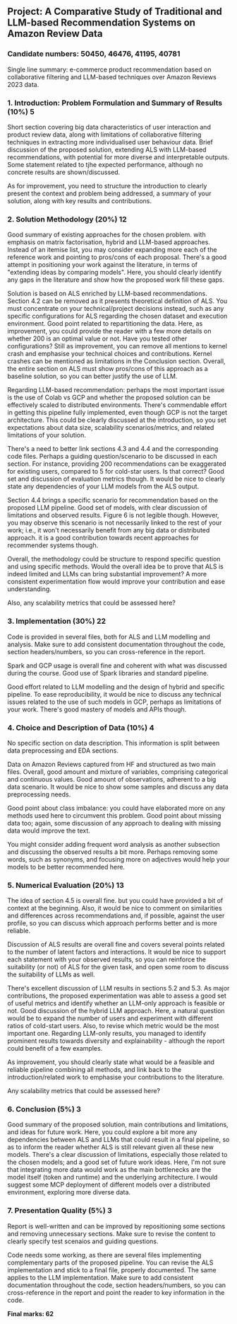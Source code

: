 ## Project: A Comparative Study of Traditional and LLM-based Recommendation Systems on Amazon Review Data

### Candidate numbers: 50450, 46476, 41195, 40781

Single line summary: e-commerce product recommendation based on collaborative filtering and LLM-based techniques over Amazon Reviews 2023 data.

### 1. Introduction: Problem Formulation and Summary of Results (10%) 5

Short section covering big data characteristics of user interaction and product review data, along with limitations of collaborative filtering techniques in extracting more individualised user behaviour data. Brief discussion of the proposed solution, extending ALS with LLM-based recommendations, with potential for more diverse and interpretable outputs. Some statement related to tjhe expected performance, although no concrete results are shown/discussed.

As for improvement, you need to structure the introduction to clearly present the context and problem being addressed, a summary of your solution, along with key results and contributions.

### 2. Solution Methodology (20%) 12

Good summary of existing approaches for the chosen problem. with emphasis on matrix factorisation, hybrid and LLM-based approaches. Instead of an itemise list, you may consider expanding more each of the reference work and pointing to pros/cons of each proposal. There's a good attempt in positioning your work against the literature, in terms of "extending ideas by comparing models". Here, you should clearly identify any gaps in the literature and show how the proposed work fill these gaps.

Solution is based on ALS enriched by LLM-based recommendations. Section 4.2 can be removed as it presents theoretical definition of ALS. You must concentrate on your technical/project decisions instead, such as any specific configurations for ALS regarding the chosen dataset and execution environment. Good point related to repartitioning the data. Here, as improvement, you could provide the reader with a few more details on whether 200 is an optimal value or not. Have you tested other configurations? Still as improvement, you can remove all mentions to kernel crash and emphasise your technical choices and contributions. Kernel crashes can be mentioned as limitations in the Conclusion section. Overall, the entire section on ALS must show pros/cons of this approach as a baseline solution, so you can better justify the use of LLM.

Regarding LLM-based recommendation: perhaps the most important issue is the use of Colab vs GCP and whether the proposed solution can be effectively scaled to distributed environments. There's commendable effort in getting this pipeline fully implemented, even though GCP is not the target architecture. This could be clearly discussed at the introduction, so you set expectations about data size, scalability scenarios/metrics, and related limitations of your solution.

There's a need to better link sections 4.3 and 4.4 and the corresponding code files. Perhaps a guiding question/scenario to be discussed in each section. For instance, providing 200 recommendations can be exaggerated for existing users, compared to 5 for cold-star users. Is that correct? Good set and discussion of evaluation metrics though. It would be nice to clearly state any dependencies of your LLM models from the ALS output.

Section 4.4 brings a specific scenario for recommendation based on the proposed LLM pipeline. Good set of models, with clear discussion of limitations and observed results. Figure 6 is not legible though. However, you may observe this scenario is not necessarily linked to the rest of your work; i.e., it won't necessarily benefit from any big data or distributed approach. it is a good contribution towards recent approaches for recommender systems though.

Overall, the methodology could be structure to respond specific question and using specific methods. Would the overall idea be to prove that ALS is indeed limited and LLMs can bring substantial improvement? A more consistent experimentation flow would improve your contribution and ease understanding.

Also, any scalability metrics that could be assessed here?

### 3. Implementation (30%) 22

Code is provided in several files, both for ALS and LLM modelling and analysis. Make sure to add consistent documentation throughout the code, section headers/numbers, so you can cross-reference in the report.

Spark and GCP usage is overall fine and coherent with what was discussed during the course. Good use of Spark libraries and standard pipeline.

Good effort related to LLM modelling and the design of hybrid and specific pipeline. To ease reproducibility, it would be nice to discuss any technical issues related to the use of such models in GCP, perhaps as limitations of your work. There's good mastery of models and APIs though.

### 4. Choice and Description of Data (10%) 4

No specific section on data description. This information is split between data preprocessing and EDA sections.

Data on Amazon Reviews captured from HF and structured as two main files. Overall, good amount and mixture of variables, comprising categorical and continuous values. Good amount of observations, adherent to a big data scenario. It would be nice to show some samples and discuss any data preprocessing needs.

Good point about class imbalance: you could have elaborated more on any methods used here to circumvent this problem. Good point about missing data too; again, some discussion of any approach to dealing with missing data would improve the text.

You might consider adding frequent word analysis as another subsection and discussing the observed results a bit more. Perhaps removing some words, such as synonyms, and focusing more on adjectives would help your models to be better recommended here.

### 5. Numerical Evaluation (20%) 13

The idea of section 4.5 is overall fine. but you could have provided a bit of context at the beginning. Also, it would be nice to comment on similarities and differences across recommendations and, if possible, against the user profile, so you can discuss which approach performs better and is more reliable.

Discussion of ALS results are overall fine and covers several points related to the number of latent factors and interactions. It would be nice to support each statement with your observed results, so you can reinforce the suitability (or not) of ALS for the given task, and open some room to discuss the suitability of LLMs as well.

There's excellent discussion of LLM results in sections 5.2 and 5.3. As major contributions, the proposed experimentation was able to assess a good set of useful metrics and identify whether an LLM-only approach is feasible or not. Good discussion of the hybrid LLM approach. Here, a natural question would be to expand the number of users and experiment with different ratios of cold-start users. Also, to revise which metric would be the most important one. Regarding LLM-only results, you managed to identify prominent results towards diversity and explainability - although the report could benefit of a few examples.

As improvement, you should clearly state what would be a feasible and reliable pipeline combining all methods, and link back to the introduction/related work to emphasise your contributions to the literature.

Any scalability metrics that could be assessed here?

### 6. Conclusion (5%) 3

Good summary of the proposed solution, main contributions and limitations, and ideas for future work. Here, you could explore a bit more any dependencies between ALS and LLMs that could result in a final pipeline, so as to inform the reader whether ALS is still relevant given all these new models. There's a clear discussion of limitations, especially those related to the chosen models; and a good set of future work ideas. Here, I'm not sure that integrating more data would work as the main bottlenecks are the model itself (token and runtime) and the underlying architecture. I would suggest some MCP deployment of different models over a distributed environment, exploring more diverse data.

### 7. Presentation Quality (5%) 3

Report is well-written and can be improved by repositioning some sections and removing unnecessary sections. Make sure to revise the content to clearly specify test scenaios and guiding questions.

Code needs some working, as there are several files implementing complementary parts of the proposed pipeline. You can revise the ALS implementation and stick to a final file, properly documented. The same applies to the LLM implementation. Make sure to add consistent documentation throughout the code, section headers/numbers, so you can cross-reference in the report and point the reader to key information in the code.

**Final marks: 62**
